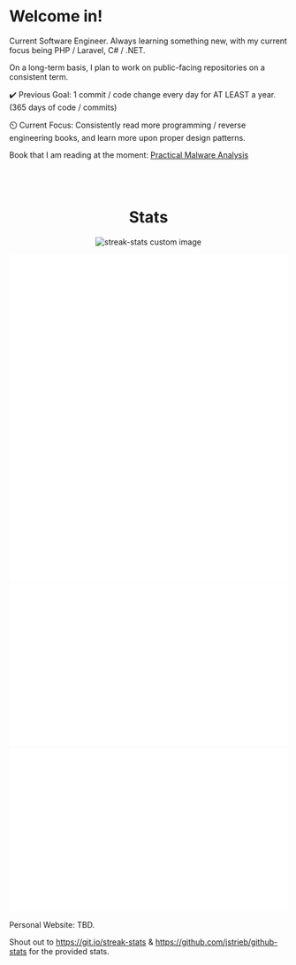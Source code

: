 <h1>Welcome in!</h1>

Current Software Engineer. Always learning something new, with my current focus being PHP / Laravel,  C# / .NET.

On a long-term basis, I plan to work on public-facing repositories on a consistent term.

:heavy_check_mark: Previous Goal: 1 commit / code change every day for AT LEAST a year.  (365 days of code / commits)

⏲️ Current Focus: Consistently read more programming / reverse engineering books, and learn more upon proper design patterns.

Book that I am reading at the moment: <a href="https://nostarch.com/download/samples/practical-malware-analysis_toc.pdf"> Practical Malware Analysis </a> 

</br>
</br>

<h1 align="center">Stats</h1>
<p align="center"> <img src="https://streak-stats.demolab.com?user=13011brett&theme=javascript-dark&hide_border=true&date_format=j%20M%5B%20Y%5D" alt="streak-stats custom image"/></p>
<p align="center">
  <img src="https://raw.githubusercontent.com/13011brett/stats/master/generated/overview.svg#gh-dark-mode-only"/>
  <img src="https://raw.githubusercontent.com/13011brett/stats/master/generated/overview.svg#gh-light-mode-only"/>
  <img src="https://raw.githubusercontent.com/13011brett/stats/master/generated/languages.svg#gh-dark-mode-only"/>
  <img src="https://raw.githubusercontent.com/13011brett/stats/master/generated/languages.svg#gh-light-mode-only"/>
</p>



Personal Website: TBD.

Shout out to https://git.io/streak-stats & https://github.com/jstrieb/github-stats for the provided stats.
